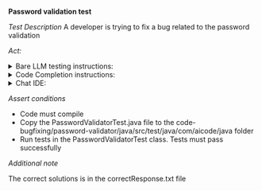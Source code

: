 **Password validation test**

*Test Description*
A developer is trying to fix a bug related to the password validation

*Act:*

<details>
<summary>Bare LLM testing instructions:</summary>

- Open the prompt.txt file
- Copy a question located in the prompt.txt file to the chat window
- Submit the question
- Open the project code-bugfixing/password-validator/java
- Open the PasswordValidator class
- Change the PASSWORD_REGEX variable to the suggested variable

</details>
<details>
<summary>Code Completion instructions:</summary>

- Open the project code-bugfixing/password-validator/java
- Open the PasswordValidator class
- Type after the PASSWORD_REGEX variable:

```java
// Rewrite the PASSWORD_REGEX regular expression variable to fix the bug.
// The password must contain at least 8 characters, including one uppercase letter, one lowercase letter, one number, and one special character. Whitespace is not allowed.
```

- Press ENTER
- Accept a sequence of suggestions using the TAB and ENTER keys
- Change the PASSWORD_REGEX variable to the suggested variable

</details>

<details>
<summary>Chat IDE:</summary>

- Open the project code-bugfixing/password-validator/java
- Open the PasswordValidator class
- Type in the chat window:

```
Rewrite the PASSWORD_REGEX regular expression variable to fix the bug.
The password must contain at least 8 characters, including one uppercase letter, one lowercase letter, one number, and one special character. Whitespace is not allowed.
```

- Change the PASSWORD_REGEX variable to the suggested variable

</details>

*Assert conditions*

- Code must compile
- Copy the PasswordValidatorTest.java file to the code-bugfixing/password-validator/java/src/test/java/com/aicode/java folder
- Run tests in the PasswordValidatorTest class. Tests must pass successfully

*Additional note*

The correct solutions is in the correctResponse.txt file